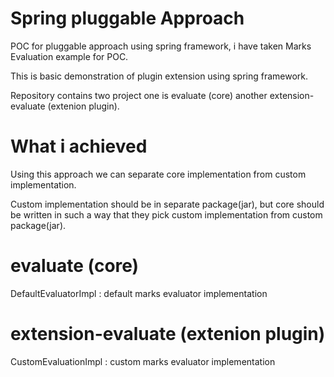 Spring pluggable Approach
==========================

POC for pluggable approach using spring framework, i have taken Marks Evaluation example for POC.

This is basic demonstration of plugin extension using spring framework.

Repository contains two project one is evaluate (core) another extension-evaluate (extenion plugin).

What i achieved
================
Using this approach we can separate core implementation from custom implementation.

Custom implementation should be in separate package(jar), but core should be written in such a way that they pick custom implementation from custom package(jar).

evaluate (core)
=================

DefaultEvaluatorImpl :  default marks evaluator implementation

extension-evaluate (extenion plugin)
=====================================

CustomEvaluationImpl : custom marks evaluator implementation





